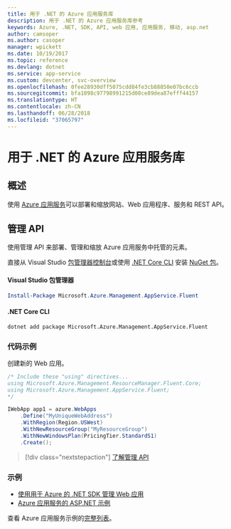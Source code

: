 ```yaml
---
title: 用于 .NET 的 Azure 应用服务库
description: 用于 .NET 的 Azure 应用服务库参考
keywords: Azure, .NET, SDK, API, web 应用, 应用服务, 移动, asp.net
author: camsoper
ms.author: casoper
manager: wpickett
ms.date: 10/19/2017
ms.topic: reference
ms.devlang: dotnet
ms.service: app-service
ms.custom: devcenter, svc-overview
ms.openlocfilehash: 0fee28930dff5075cdd84fe3cb88850e07bc6ccb
ms.sourcegitcommit: bfa1898c97798991215d08ce89dea87efff44157
ms.translationtype: HT
ms.contentlocale: zh-CN
ms.lasthandoff: 06/28/2018
ms.locfileid: "37065797"
---
```

# <a name="azure-app-service-libraries-for-net"></a>用于 .NET 的 Azure 应用服务库

## <a name="overview"></a>概述

使用 [Azure 应用服务](/azure/app-service/app-service-value-prop-what-is)可以部署和缩放网站、Web 应用程序、服务和 REST API。

## <a name="management-api"></a>管理 API

使用管理 API 来部署、管理和缩放 Azure 应用服务中托管的元素。

直接从 Visual Studio [包管理器控制台][PackageManager]或使用 [.NET Core CLI][DotNetCLI] 安装 [NuGet 包](https://www.nuget.org/packages/Microsoft.Azure.Management.AppService.Fluent)。


#### <a name="visual-studio-package-manager"></a>Visual Studio 包管理器

```powershell
Install-Package Microsoft.Azure.Management.AppService.Fluent
```

#### <a name="net-core-cli"></a>.NET Core CLI

```bash
dotnet add package Microsoft.Azure.Management.AppService.Fluent
```

### <a name="code-example"></a>代码示例

创建新的 Web 应用。

```csharp
/* Include these "using" directives...
using Microsoft.Azure.Management.ResourceManager.Fluent.Core;
using Microsoft.Azure.Management.AppService.Fluent;
*/

IWebApp app1 = azure.WebApps
    .Define("MyUniqueWebAddress")
    .WithRegion(Region.USWest)
    .WithNewResourceGroup("MyResourceGroup")
    .WithNewWindowsPlan(PricingTier.StandardS1)
    .Create();
```

> [!div class="nextstepaction"]
> [了解管理 API](/dotnet/api/overview/azure/appservice/management)

### <a name="samples"></a>示例

* [使用用于 Azure 的 .NET SDK 管理 Web 应用](https://azure.microsoft.com/resources/samples/app-service-web-dotnet-manage/)
* [Azure 应用服务的 ASP.NET 示例](https://azure.microsoft.com/resources/samples/app-service-web-dotnet-get-started/)

查看 Azure 应用服务示例的[完整列表](https://azure.microsoft.com/resources/samples/?platform=dotnet&term=app%20service)。

[PackageManager]: https://docs.microsoft.com/nuget/tools/package-manager-console
[DotNetCLI]: https://docs.microsoft.com/dotnet/core/tools/dotnet-add-package